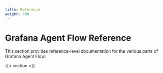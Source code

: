 ```yaml
---
title: Reference
weight: 600
---
```


# Grafana Agent Flow Reference

This section provides reference-level documentation for the various parts of
Grafana Agent Flow:

{{< section >}}
